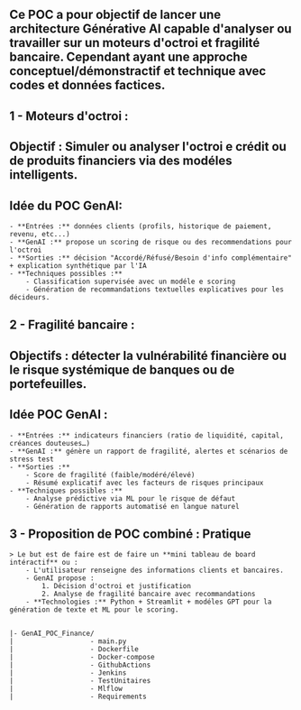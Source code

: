 ## Ce **POC** a pour objectif de lancer une architecture Générative AI capable d'analyser ou travailler sur un **moteurs d'octroi** et **fragilité bancaire.** Cependant ayant une approche **conceptuel/démonstractif** et **technique avec codes et données factices**.

## **1 - Moteurs d'octroi :**

## **Objectif :** Simuler ou analyser l'octroi e crédit ou de produits financiers via des modéles intelligents. 

## **Idée du POC GenAI:**
    - **Entrées :** données clients (profils, historique de paiement, revenu, etc...)
    - **GenAI :** propose un scoring de risque ou des recommendations pour l'octroi 
    - **Sorties :** décision "Accordé/Réfusé/Besoin d'info complémentaire" + explication synthétique par l'IA 
    - **Techniques possibles :**
        - Classification supervisée avec un modéle e scoring
        - Génération de recommandations textuelles explicatives pour les décideurs. 


## **2 - Fragilité bancaire :**

## **Objectifs :** détecter la vulnérabilité financière ou le risque systémique de banques ou de portefeuilles. 

## **Idée POC GenAI :** 
    - **Entrées :** indicateurs financiers (ratio de liquidité, capital, créances douteuses…)
    - **GenAI :** génère un rapport de fragilité, alertes et scénarios de stress test
    - **Sorties :**
        - Score de fragilité (faible/modéré/élevé)
        - Résumé explicatif avec les facteurs de risques principaux
    - **Techniques possibles :**
        - Analyse prédictive via ML pour le risque de défaut
        - Génération de rapports automatisé en langue naturel
  
## 3 - Proposition de POC combiné : Pratique
    > Le but est de faire est de faire un **mini tableau de board intéractif** ou :
        - L'utilisateur renseigne des informations clients et bancaires.
        - GenAI propose :
            1. Décision d'octroi et justification
            2. Analyse de fragilité bancaire avec recommandations
        - **Technologies :** Python + Streamlit + modéles GPT pour la génération de texte et ML pour le scoring.


    |- GenAI_POC_Finance/
    |                   - main.py
    |                   - Dockerfile
    |                   - Docker-compose
    |                   - GithubActions
    |                   - Jenkins
    |                   - TestUnitaires
    |                   - Mlflow
    |                   - Requirements